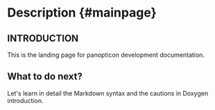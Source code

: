 Description {#mainpage}
=======================

## INTRODUCTION

This is the landing page for panopticon development documentation.

## What to do next?

Let's learn in detail the Markdown syntax and the cautions in Doxygen introduction.
